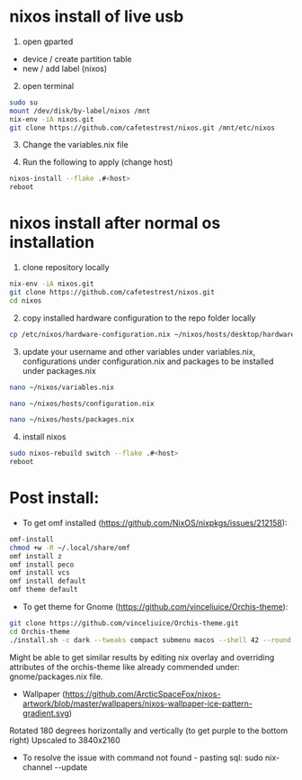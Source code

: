 # nixos install of live usb
1. open gparted
  * device / create partition table
  * new / add label (nixos)

2. open terminal
```bash
sudo su
mount /dev/disk/by-label/nixos /mnt
nix-env -iA nixos.git
git clone https://github.com/cafetestrest/nixos.git /mnt/etc/nixos
```
3. Change the variables.nix file

4. Run the following to apply (change host)

```bash
nixos-install --flake .#<host>
reboot
```

# nixos install after normal os installation
1. clone repository locally
```bash
nix-env -iA nixos.git
git clone https://github.com/cafetestrest/nixos.git
cd nixos
```

2. copy installed hardware configuration to the repo folder locally
```bash
cp /etc/nixos/hardware-configuration.nix ~/nixos/hosts/desktop/hardware-configuration.nix
```

3. update your username and other variables under variables.nix,
configurations under configuration.nix and packages to be installed under packages.nix
```bash
nano ~/nixos/variables.nix

nano ~/nixos/hosts/configuration.nix

nano ~/nixos/hosts/packages.nix
```

4. install nixos
```bash
sudo nixos-rebuild switch --flake .#<host>
reboot
```

# Post install:
- To get omf installed (https://github.com/NixOS/nixpkgs/issues/212158):

```bash
omf-install
chmod +w -R ~/.local/share/omf
omf install z
omf install peco
omf install vcs
omf install default
omf theme default
```

- To get theme for Gnome (https://github.com/vinceliuice/Orchis-theme):

```bash
git clone https://github.com/vinceliuice/Orchis-theme.git
cd Orchis-theme
./install.sh -c dark --tweaks compact submenu macos --shell 42 --round 5px -l
```

Might be able to get similar results by editing nix overlay and overriding attributes of the orchis-theme like already commended under: gnome/packages.nix file.

- Wallpaper (https://github.com/ArcticSpaceFox/nixos-artwork/blob/master/wallpapers/nixos-wallpaper-ice-pattern-gradient.svg)

Rotated 180 degrees horizontally and vertically (to get purple to the bottom right)
Upscaled to 3840x2160


- To resolve the issue with command not found - pasting sql:
sudo nix-channel --update
